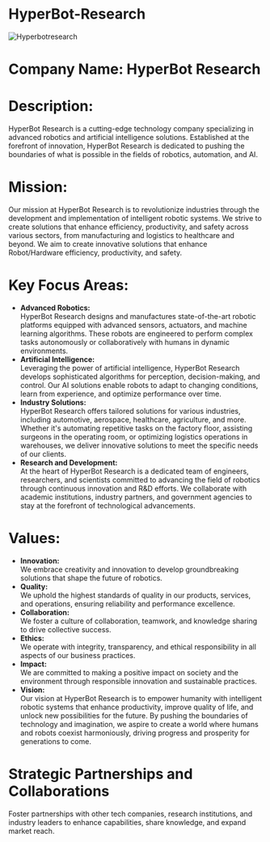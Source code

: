 # HyperBot-Research
![Hyperbotresearch](https://github.com/HyperBot-Research/HyperBot-Research/assets/35432495/b4b09be9-2e43-40aa-8849-e6f75e7a33f6)

# Company Name: HyperBot Research

# Description:
HyperBot Research is a cutting-edge technology company specializing in advanced robotics and artificial intelligence solutions. Established at the forefront of innovation, HyperBot Research is dedicated to pushing the boundaries of what is possible in the fields of robotics, automation, and AI.

# Mission:
Our mission at HyperBot Research is to revolutionize industries through the development and implementation of intelligent robotic systems. We strive to create solutions that enhance efficiency, productivity, and safety across various sectors, from manufacturing and logistics to healthcare and beyond. 
We aim to create innovative solutions that enhance Robot/Hardware efficiency, productivity, and safety.

# Key Focus Areas:
* __Advanced Robotics:__ <br> HyperBot Research designs and manufactures state-of-the-art robotic platforms equipped with advanced sensors, actuators, and machine learning algorithms. These robots are engineered to perform complex tasks autonomously or collaboratively with humans in dynamic environments.
* __Artificial Intelligence:__ <br> Leveraging the power of artificial intelligence, HyperBot Research develops sophisticated algorithms for perception, decision-making, and control. Our AI solutions enable robots to adapt to changing conditions, learn from experience, and optimize performance over time.
* __Industry Solutions:__ <br> HyperBot Research offers tailored solutions for various industries, including automotive, aerospace, healthcare, agriculture, and more. Whether it's automating repetitive tasks on the factory floor, assisting surgeons in the operating room, or optimizing logistics operations in warehouses, we deliver innovative solutions to meet the specific needs of our clients.
* __Research and Development:__ <br> At the heart of HyperBot Research is a dedicated team of engineers, researchers, and scientists committed to advancing the field of robotics through continuous innovation and R&D efforts. We collaborate with academic institutions, industry partners, and government agencies to stay at the forefront of technological advancements.

# Values:
* __Innovation:__ <br> We embrace creativity and innovation to develop groundbreaking solutions that shape the future of robotics.
* __Quality:__ <br> We uphold the highest standards of quality in our products, services, and operations, ensuring reliability and performance excellence.
* __Collaboration:__ <br> We foster a culture of collaboration, teamwork, and knowledge sharing to drive collective success.
* __Ethics:__ <br> We operate with integrity, transparency, and ethical responsibility in all aspects of our business practices.
* __Impact:__ <br> We are committed to making a positive impact on society and the environment through responsible innovation and sustainable practices.
* __Vision:__ <br> Our vision at HyperBot Research is to empower humanity with intelligent robotic systems that enhance productivity, improve quality of life, and unlock new possibilities for the future. By pushing the boundaries of technology and imagination, we aspire to create a world where humans and robots coexist harmoniously, driving progress and prosperity for generations to come.

# Strategic Partnerships and Collaborations
Foster partnerships with other tech companies, research institutions, and industry leaders to enhance capabilities, share knowledge, and expand market reach.
